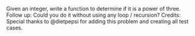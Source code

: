 Given an integer, write a function to determine if it is a power of three.
Follow up:
Could you do it without using any loop / recursion?
Credits:
Special thanks to @dietpepsi for adding this problem and creating all test cases.